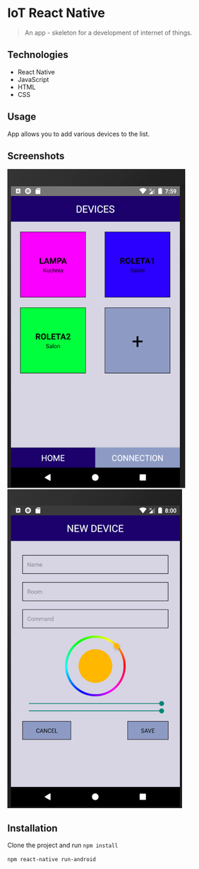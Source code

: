 # IoT React Native
> An app - skeleton for a development of internet of things.

## Technologies
* React Native
* JavaScript
* HTML
* CSS

## Usage
App allows you to add various devices to the list. 

## Screenshots
![Screen2](./iot1.png)
![Screen2](./iot2.png)

## Installation

Clone the project and run `npm install`

`npm react-native run-android`


